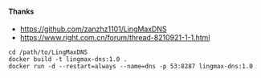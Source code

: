 #### Thanks
* https://github.com/zanzhz1101/LingMaxDNS
* https://www.right.com.cn/forum/thread-8210921-1-1.html
```
cd /path/to/LingMaxDNS
docker build -t lingmax-dns:1.0 .
docker run -d --restart=always --name=dns -p 53:8287 lingmax-dns:1.0
```

